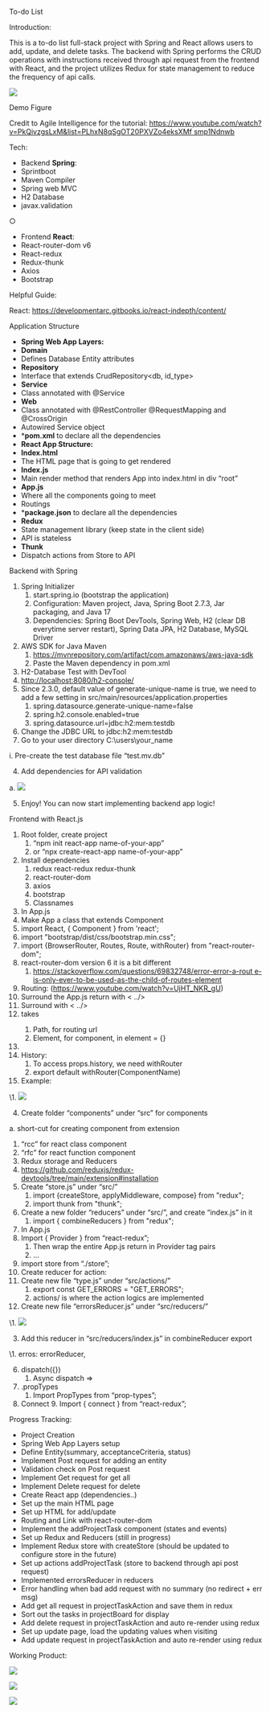 ﻿To-do List

Introduction:

This is a to-do list full-stack project with Spring and React allows users to add, update, and delete tasks. The backend with Spring performs the CRUD operations with instructions received through api request from the frontend with React, and the project utilizes Redux for state management to reduce the frequency of api calls.

![](Aspose.Words.baa6a426-70fe-41c0-9d82-e4e980c69ae3.001.png)

Demo Figure

Credit to Agile Intelligence for the tutorial: [https://www.youtube.com/watch?v=PkQivzgsLxM&list=PLhxN8qSgOT20PXVZo4eksXMf smp1Ndnwb](https://www.youtube.com/watch?v=PkQivzgsLxM&list=PLhxN8qSgOT20PXVZo4eksXMfsmp1Ndnwb)

Tech:

- Backend **Spring**:
- Sprintboot
- Maven Compiler
- Spring web MVC
- H2 Database
- javax.validation

○

- Frontend **React**:
- React-router-dom v6
- React-redux
- Redux-thunk
- Axios
- Bootstrap

Helpful Guide:

React: <https://developmentarc.gitbooks.io/react-indepth/content/>

Application Structure

- **Spring Web App Layers:**
- **Domain**
- Defines Database Entity attributes
- **Repository**
- Interface that extends CrudRepository<db, id\_type>
- **Service**
- Class annotated with @Service
- **Web**
- Class annotated with @RestController @RequestMapping and @CrossOrigin
- Autowired Service object
- \***pom.xml** to declare all the dependencies
- **React App Structure:**
- **Index.html**
- The HTML page that is going to get rendered
- **Index.js**
- Main render method that renders App into index.html in div “root”
- **App.js**
- Where all the components going to meet
- Routings
- \***package.json** to declare all the dependencies
- **Redux**
- State management library (keep state in the client side)
- API is stateless
- **Thunk**
- Dispatch actions from Store to API

Backend with Spring

1. Spring Initializer
   1. start.spring.io (bootstrap the application)
   1. Configuration: Maven project, Java, Spring Boot 2.7.3, Jar packaging, and Java 17
   1. Dependencies: Spring Boot DevTools, Spring Web, H2 (clear DB everytime server restart), Spring Data JPA, H2 Database, MySQL Driver
1. AWS SDK for Java Maven
   1. <https://mvnrepository.com/artifact/com.amazonaws/aws-java-sdk>
   1. Paste the Maven dependency in pom.xml
1. H2-Database Test with DevTool
1. <http://localhost:8080/h2-console/>
1. Since 2.3.0, default value of generate-unique-name is true, we need to add a few setting in src/main/resources/application.properties
   1. spring.datasource.generate-unique-name=false
   1. spring.h2.console.enabled=true
   1. spring.datasource.url=jdbc:h2:mem:testdb
1. Change the JDBC URL to jdbc:h2:mem:testdb
1. Go to your user directory C:\users\your\_name

i. Pre-create the test database file “test.mv.db”

4. Add dependencies for API validation

a. ![](Aspose.Words.baa6a426-70fe-41c0-9d82-e4e980c69ae3.002.png)

5. Enjoy! You can now start implementing backend app logic!

Frontend with React.js

1. Root folder, create project
   1. “npm init react-app name-of-your-app”
   1. or “npx create-react-app name-of-your-app”
1. Install dependencies
   1. redux react-redux redux-thunk
   1. react-router-dom
   1. axios
   1. bootstrap
   1. Classnames
1. In App.js
1. Make App a class that extends Component
1. import React, { Component } from 'react';
1. import "bootstrap/dist/css/bootstrap.min.css";
1. import {BrowserRouter, Routes, Route, withRouter} from "react-router-dom";
1. react-router-dom version 6 it is a bit different
   1. [https://stackoverflow.com/questions/69832748/error-error-a-rout e-is-only-ever-to-be-used-as-the-child-of-routes-element](https://stackoverflow.com/questions/69832748/error-error-a-route-is-only-ever-to-be-used-as-the-child-of-routes-element)
1. Routing: (<https://www.youtube.com/watch?v=UjHT_NKR_gU>)
1. Surround the App.js return with <BrowserRouter>< ../>
1. Surround <Route /> with <Routes>< ../>
1. <Route /> takes
   1. Path, for routing url
   1. Element, for component, in element = {<component />}
1. <Link to=”path”> </Link>
3. History:
   1. To access props.history, we need withRouter
   1. export default withRouter(ComponentName)
3. Example:

\1. ![](..\demo_images\Aspose.Words.baa6a426-70fe-41c0-9d82-e4e980c69ae3.003.jpeg)

4. Create folder “components” under “src” for components

a. short-cut for creating component from extension

1. “rcc” for react class component
1. “rfc” for react function component
5. Redux storage and Reducers
1. <https://github.com/reduxjs/redux-devtools/tree/main/extension#installation>
1. Create “store.js” under “src/”
   1. import {createStore, applyMiddleware, compose} from "redux";
   1. import thunk from "thunk";
1. Create a new folder “reducers” under “src/”, and create “index.js” in it
   1. import { combineReducers } from "redux";
1. In App.js
1. Import { Provider } from “react-redux”;
   1. Then wrap the entire App.js return in Provider tag pairs
   1. <Provider store = {store}> … </Provider>
1. import store from “./store”;
5. Create reducer for action:
1. Create new file “type.js” under “src/actions/”
   1. export const GET\_ERRORS = "GET\_ERRORS";
   1. actions/ is where the action logics are implemented
1. Create new file “errorsReducer.js” under “src/reducers/”

\1. ![](Aspose.Words.baa6a426-70fe-41c0-9d82-e4e980c69ae3.004.png)

3. Add this reducer in “src/reducers/index.js” in combineReducer export

\1. erros: errorReducer,

6. dispatch({})
   1. Async dispatch =>
6. .propTypes
   1. Import PropTypes from “prop-types”;
6. Connect
   9. Import { connect } from “react-redux”;

Progress Tracking:

- Project Creation
- Spring Web App Layers setup
- Define Entity(summary, acceptanceCriteria, status)
- Implement Post request for adding an entity
- Validation check on Post request
- Implement Get request for get all
- Implement Delete request for delete
- Create React app (dependencies..)
- Set up the main HTML page
- Set up HTML for add/update
- Routing and Link with react-router-dom
- Implement the addProjectTask component (states and events)
- Set up Redux and Reducers (still in progress)
- Implement Redux store with createStore (should be updated to configure store in the future)
- Set up actions addProjectTask (store to backend through api post request)
- Implemented errorsReducer in reducers
- Error handling when bad add request with no summary (no redirect + err msg)
- Add get all request in projectTaskAction and save them in redux
- Sort out the tasks in projectBoard for display
- Add delete request in projectTaskAction and auto re-render using redux
- Set up update page, load the updating values when visiting
- Add update request in projectTaskAction and auto re-render using redux

Working Product:

![](Aspose.Words.baa6a426-70fe-41c0-9d82-e4e980c69ae3.005.png)

![](Aspose.Words.baa6a426-70fe-41c0-9d82-e4e980c69ae3.006.png)

![](Aspose.Words.baa6a426-70fe-41c0-9d82-e4e980c69ae3.007.png)

